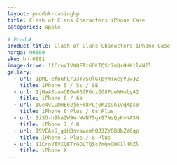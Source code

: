 ```yaml
---
layout: produk-casinghp
title: Clash of Clans Characters iPhone Case
categories: apple

# Produk
product-title: Clash of Clans Characters iPhone Case
harga: 90000
sku: hn-0881
image-drive: 11CrnVIVXQETrGOLTQSc7mQxOHK1l4NZl
gallery:
  - url: 1pML-efnuhLrJ3Y7SUlGTpymTAeyVuw3Z
    title: iPhone 5 / 5s / SE
  - url: 1jHaA3uawOB0w03fPGczGG8PueWHmly42
    title: iPhone 6 / 6s
  - url: 1Ge4vLumHE02jeFY8PLj0K2s9nIvqXps0
    title: iPhone 6 Plus / 6s Plus
  - url: 1iSG-h9hAZW9W-WwN7Sgx97NsQyKvNASN
    title: iPhone 7 / 8
  - url: 19VEAe9_giHBsvaVemhOJ3ZYOB8bZY0qp
    title: iPhone 7 Plus / 8 Plus
  - url: 11CrnVIVXQETrGOLTQSc7mQxOHK1l4NZl
    title: iPhone X
---
```

